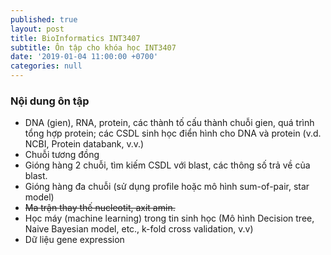 ```yaml
---
published: true
layout: post
title: BioInformatics INT3407
subtitle: Ôn tập cho khóa học INT3407
date: '2019-01-04 11:00:00 +0700'
categories: null
---
```

### Nội dung ôn tập
 
- DNA (gien), RNA, protein, các thành tố cấu thành chuỗi gien, quá trình tổng hợp protein; các CSDL sinh học điển hình cho DNA và protein (v.d. NCBI, Protein databank, v.v.)
- Chuỗi tương đồng
- Gióng hàng 2 chuỗi, tìm kiếm CSDL với blast, các thông số trả về của blast.
- Gióng hàng đa chuỗi (sử dụng profile hoặc mô hình sum-of-pair, star model)
- ~~Ma trận thay thế nucleotit, axit amin.~~
- Học máy (machine learning) trong tin sinh học (Mô hình Decision tree, Naive Bayesian model, etc., k-fold cross validation, v.v)
- Dữ liệu gene expression
